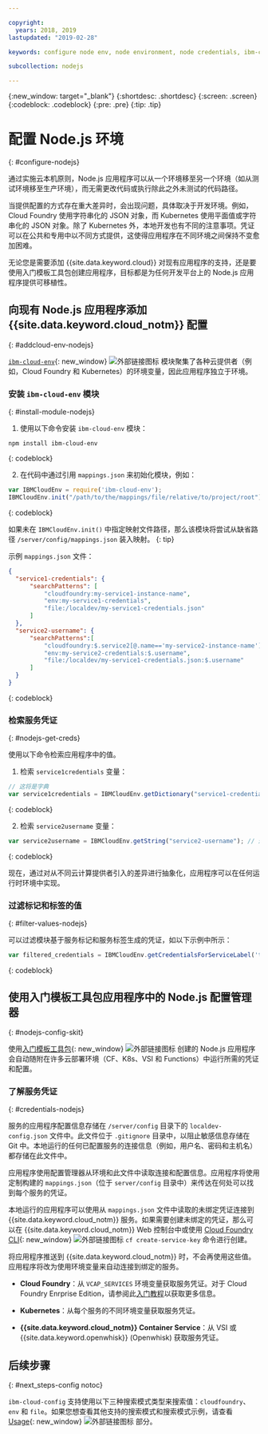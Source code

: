 ```yaml
---

copyright:
  years: 2018, 2019
lastupdated: "2019-02-28"

keywords: configure node env, node environment, node credentials, ibm-cloud-env node

subcollection: nodejs

---
```


{:new_window: target="_blank"}
{:shortdesc: .shortdesc}
{:screen: .screen}
{:codeblock: .codeblock}
{:pre: .pre}
{:tip: .tip}

# 配置 Node.js 环境
{: #configure-nodejs}

通过实施云本机原则，Node.js 应用程序可以从一个环境移至另一个环境（如从测试环境移至生产环境），而无需更改代码或执行除此之外未测试的代码路径。

当提供配置的方式存在重大差异时，会出现问题，具体取决于开发环境。例如，Cloud Foundry 使用字符串化的 JSON 对象，而 Kubernetes 使用平面值或字符串化的 JSON 对象。除了 Kubernetes 外，本地开发也有不同的注意事项。凭证可以在公共和专用中以不同方式提供，这使得应用程序在不同环境之间保持不变愈加困难。

无论您是需要添加 {{site.data.keyword.cloud}} 对现有应用程序的支持，还是要使用入门模板工具包创建应用程序，目标都是为任何开发平台上的 Node.js 应用程序提供可移植性。

## 向现有 Node.js 应用程序添加 {{site.data.keyword.cloud_notm}} 配置
{: #addcloud-env-nodejs}

[`ibm-cloud-env`](https://github.com/ibm-developer/ibm-cloud-env){: new_window} ![外部链接图标](../icons/launch-glyph.svg "外部链接图标") 模块聚集了各种云提供者（例如，Cloud Foundry 和 Kubernetes）的环境变量，因此应用程序独立于环境。

### 安装 `ibm-cloud-env` 模块
{: #install-module-nodejs}

1. 使用以下命令安装 `ibm-cloud-env` 模块：
  ```
  npm install ibm-cloud-env
  ```
  {: codeblock}

2. 在代码中通过引用 `mappings.json` 来初始化模块，例如：
  ```js
  var IBMCloudEnv = require('ibm-cloud-env');
  IBMCloudEnv.init("/path/to/the/mappings/file/relative/to/project/root");
  ```
  {: codeblock}

  如果未在 `IBMCloudEnv.init()` 中指定映射文件路径，那么该模块将尝试从缺省路径 `/server/config/mappings.json` 装入映射。
  {: tip}

  示例 `mappings.json` 文件：
  ```json
  {
    "service1-credentials": {
        "searchPatterns": [
            "cloudfoundry:my-service1-instance-name", 
            "env:my-service1-credentials", 
            "file:/localdev/my-service1-credentials.json" 
        ]
    },
    "service2-username": {
        "searchPatterns":[
            "cloudfoundry:$.service2[@.name=='my-service2-instance-name'].credentials.username",
            "env:my-service2-credentials:$.username",
            "file:/localdev/my-service1-credentials.json:$.username" 
        ]
    }
  }
  ```
  {: codeblock}

### 检索服务凭证
{: #nodejs-get-creds}

使用以下命令检索应用程序中的值。

1. 检索 `service1credentials` 变量：
  ```js
  // 这将是字典
  var service1credentials = IBMCloudEnv.getDictionary("service1-credentials");
  ```
  {: codeblock}

2. 检索 `service2username` 变量：
  ```js
  var service2username = IBMCloudEnv.getString("service2-username"); // 这将是字符串
  ```
  {: codeblock}

现在，通过对从不同云计算提供者引入的差异进行抽象化，应用程序可以在任何运行时环境中实现。

### 过滤标记和标签的值
{: #filter-values-nodejs}

可以过滤模块基于服务标记和服务标签生成的凭证，如以下示例中所示：
```js
var filtered_credentials = IBMCloudEnv.getCredentialsForServiceLabel('tag', 'label', credentials)); // 返回包含指定服务标记和标签的凭证的 JSON
```
{: codeblock}

## 使用入门模板工具包应用程序中的 Node.js 配置管理器
{: #nodejs-config-skit}

使用[入门模板工具包](https://cloud.ibm.com/developer/appservice/starter-kits/){: new_window} ![外部链接图标](../icons/launch-glyph.svg "外部链接图标") 创建的 Node.js 应用程序会自动随附在许多云部署环境（CF、K8s、VSI 和 Functions）中运行所需的凭证和配置。

### 了解服务凭证
{: #credentials-nodejs}

服务的应用程序配置信息存储在 `/server/config` 目录下的 `localdev-config.json` 文件中。此文件位于 `.gitignore` 目录中，以阻止敏感信息存储在 Git 中。本地运行的任何已配置服务的连接信息（例如，用户名、密码和主机名）都存储在此文件中。

应用程序使用配置管理器从环境和此文件中读取连接和配置信息。应用程序将使用定制构建的 `mappings.json`（位于 `server/config` 目录中）来传达在何处可以找到每个服务的凭证。

本地运行的应用程序可以使用从 `mappings.json` 文件中读取的未绑定凭证连接到 {{site.data.keyword.cloud_notm}} 服务。如果需要创建未绑定的凭证，那么可以在 {{site.data.keyword.cloud_notm}} Web 控制台中或使用 [Cloud Foundry CLI](https://docs.cloudfoundry.org/cf-cli/){: new_window} ![外部链接图标](../icons/launch-glyph.svg "外部链接图标") `cf create-service-key` 命令进行创建。

将应用程序推送到 {{site.data.keyword.cloud_notm}} 时，不会再使用这些值。应用程序将改为使用环境变量来自动连接到绑定的服务。

* **Cloud Foundry**：从 `VCAP_SERVICES` 环境变量获取服务凭证。对于 Cloud Foundry Enrprise Edition，请参阅此[入门教程](/docs/cloud-foundry?topic=cloud-foundry-getting-started#getting-started)以获取更多信息。

* **Kubernetes**：从每个服务的不同环境变量获取服务凭证。

* **{{site.data.keyword.cloud_notm}} Container Service**：从 VSI 或 {{site.data.keyword.openwhisk}} (Openwhisk) 获取服务凭证。

## 后续步骤
{: #next_steps-config notoc}

`ibm-cloud-config` 支持使用以下三种搜索模式类型来搜索值：`cloudfoundry`、`env` 和 `file`。如果您想查看其他支持的搜索模式和搜索模式示例，请查看 [Usage](https://github.com/ibm-developer/ibm-cloud-env#usage){: new_window} ![外部链接图标](../icons/launch-glyph.svg "外部链接图标") 部分。
